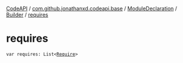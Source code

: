 [CodeAPI](../../../index.md) / [com.github.jonathanxd.codeapi.base](../../index.md) / [ModuleDeclaration](../index.md) / [Builder](index.md) / [requires](.)

# requires

`var requires: List<`[`Require`](../../-require/index.md)`>`